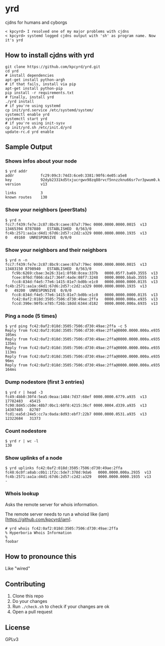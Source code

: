 yrd
===

cjdns for humans and cyborgs

    < kpcyrd> I resolved one of my major problems with cjdns
    < kpcyrd> systemd logged cjdns output with 'sh' as program name. Now it's yrd

How to install cjdns with yrd
-----------------------------

    git clone https://github.com/kpcyrd/yrd.git
    cd yrd
    # install dependencies
    apt-get install python-argh
    # if that fails, install via pip
    apt-get install python-pip
    pip install -r requirements.txt
    # finally, install yrd
    ./yrd install
    # if you're using systemd
    cp init/yrd.service /etc/systemd/system/
    systemctl enable yrd
    systemctl start yrd
    # if you're using init-sysv
    cp init/yrd.sh /etc/init.d/yrd
    update-rc.d yrd enable

Sample Output
-------------

### Shows infos about your node
```
$ yrd addr
addr            fc29:09c3:74d3:6ce0:3381:90f6:4e05:a5e8
key             92dyb2331kd5txjucrgwv98zq88rvcf5nnzzknu66sr7vr3pwum0.k
version         v13

links           3
known routes    130
```

### Show your neighbors (peerStats)
```
$ yrd n
fcc7:f439:fe7e:2c87:8bc9:caee:87a7:79ec 0000.0000.0000.0015  v13  13465394 8787880   ESTABLISHED  0/563/0
fc4b:2571:aa1a:d4d1:67d6:2d57:c2d2:a329 0000.0000.0000.1935  v13         0   49160  UNRESPONSIVE  0/0/0
```

### Show your neighbors and their neighbors
```
$ yrd n -n
fcc7:f439:fe7e:2c87:8bc9:caee:87a7:79ec 0000.0000.0000.0015  v13  13483150 8798940   ESTABLISHED  0/563/0
   fc9b:6269:cbae:3e26:31e1:8f68:8cea:337b   0000.05f7.ba69.3555  v13
   fcee:8f6d:f866:da17:364f:4ade:08f7:3248   0000.0000.bbab.3555  v13
   fcc8:834d:f4e5:77e6:1415:81e7:bd0b:e1c0   0000.0000.0000.0135  v13
fc4b:2571:aa1a:d4d1:67d6:2d57:c2d2:a329 0000.0000.0000.1935  v13         0   49200  UNRESPONSIVE  0/0/0
   fcc8:834d:f4e5:77e6:1415:81e7:bd0b:e1c0   0000.0000.0000.0135  v13
   fc42:0af2:018d:3505:7506:d730:49ae:2ffa   0000.0000.000a.e935  v13
   fccd:390e:90fb:e785:f26b:18dd:6344:d182   0000.0000.000a.6935  v13
```

### Ping a node (5 times)
```
$ yrd ping fc42:0af2:018d:3505:7506:d730:49ae:2ffa -c 5
Reply from fc42:0af2:018d:3505:7506:d730:49ae:2ffa@0000.0000.000a.e935 105ms
Reply from fc42:0af2:018d:3505:7506:d730:49ae:2ffa@0000.0000.000a.e935 135ms
Reply from fc42:0af2:018d:3505:7506:d730:49ae:2ffa@0000.0000.000a.e935 113ms
Reply from fc42:0af2:018d:3505:7506:d730:49ae:2ffa@0000.0000.000a.e935 96ms
Reply from fc42:0af2:018d:3505:7506:d730:49ae:2ffa@0000.0000.000a.e935 164ms
```

### Dump nodestore (first 3 entries)
```
$ yrd r | head -3
fc49:4bb0:30f4:5ea5:0eaa:1484:7d37:68ef 0000.0000.6779.a935  v13    17782483   45415
fc90:8d45:cb0e:48b7:0bc1:60f8:4215:36cf 0000.0004.d339.a935  v13    14307405   82707
fcd1:ea5d:24e5:cc7a:0ada:8d93:ebf7:22b7 0000.0000.0531.a935  v13    12322684   31373
```

### Count nodestore
```
$ yrd r | wc -l
130
```

### Show uplinks of a node
```
$ yrd uplinks fc42:0af2:018d:3505:7506:d730:49ae:2ffa
fc48:6c0f:a8ab:c0b1:1f2c:5de7:378d:9da6   0000.0000.000a.2935  v13
fc4b:2571:aa1a:d4d1:67d6:2d57:c2d2:a329   0000.0000.0000.1935  v13
-
```

### Whois lookup
Asks the remote server for whois information.

The remote server needs to run a whoisd like (iam)[https://github.com/kpcyrd/iam].

```
# yrd whois fc42:0af2:018d:3505:7506:d730:49ae:2ffa
% Hyperboria Whois Information
%
foobar
```

How to pronounce this
---------------------

Like "wired"

Contributing
------------

1. Clone this repo
2. Do your changes
3. Run `./check.sh` to check if your changes are ok
4. Open a pull request

License
-------

GPLv3

